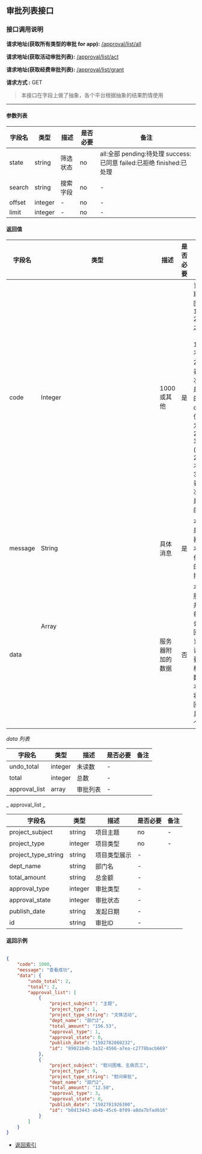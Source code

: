## 审批列表接口

### 接口调用说明

__请求地址(获取所有类型的审批 for app):__ [/approval/list/all](#)

__请求地址(获取活动审批列表):__ [/approval/list/act](#)

__请求地址(获取经费审批列表):__ [/approval/list/grant](#)

__请求方式 :__ GET

> 本接口在字段上做了抽象，各个平台根据抽象的结果酌情使用

--------------------------------------

#### 参数列表

|字段名|类型|描述|是否必要|备注|
|-|-|-|-|-|
|state|string|筛选状态|no|all:全部 pending:待处理 success:已同意 failed:已拒绝 finished:已处理|
|search|string|搜索字段|no|-|
|offset|integer|-|no|-|
|limit|integer|-|no|-|


#### 返回值

|字段名|类型|描述|是否必要|备注|
|-|-|-|-|-|
|code|Integer|1000 或其他|是|当code取值范围为 1000 - 2000 之间时（包含1000, 不包含2000）表示此次操作是成功的。当code取值范围为 2000 - 3000 (包含2000, 不包含3000)表示此次操作是失败的|
|message|String|具体消息|是|本字段是服务器对于本次操作结果的消息描述|
|data|Array<Object>|服务器附加的数据|否|本字段服务器并不是每次都会返回，大当每次请求需要返回相应的数据时本字段将会返回，并且是一个数组|

_data 列表_

|字段名|类型|描述|是否必要|备注|
|-|-|-|-|-|
|undo_total|integer|未读数|-|
|total|integer|总数|-|
|approval_list|array<dict>|审批列表|-|

_ approval_list _

|字段名|类型|描述|是否必要|备注|
|-|-|-|-|-|
|project_subject|string|项目主题|no|-|
|project_type|integer|项目类型|no|-|
|project_type_string|string|项目类型展示|-|
|dept_name|string|部门名|-|
|total_amount|string|总金额|-|
|approval_type|integer|审批类型|-|
|approval_state|integer|审批状态|-|
|publish_date|string|发起日期|-|
|id|string|审批ID|-|


#### 返回示例

```json

{
    "code": 1000,
    "message": "查看成功",
    "data": {
        "undo_total": 2,
        "total": 2,
        "approval_list": [
            {
                "project_subject": "主题",
                "project_type": 1,
                "project_type_string": "文体活动",
                "dept_name": "部门2",
                "total_amount": "156.53",
                "approval_type": 1,
                "approval_state": 0,
                "publish_date": "1502782080232",
                "id": "89021b4b-3a32-4566-a7ea-c2778bacb669"
            },
            {
                "project_subject": "慰问困难、生病员工",
                "project_type": 9,
                "project_type_string": "慰问审批",
                "dept_name": "部门2",
                "total_amount": "12.50",
                "approval_type": 3,
                "approval_state": 0,
                "publish_date": "1502781926300",
                "id": "b0d13443-ab4b-45c6-8f09-a8da7bfad616"
            }
        ]
    }
}

```

* [返回索引](../readme.md)
